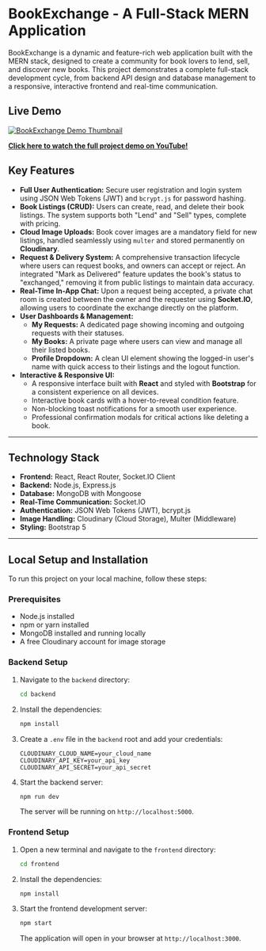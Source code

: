 # BookExchange - A Full-Stack MERN Application

BookExchange is a dynamic and feature-rich web application built with the MERN stack, designed to create a community for book lovers to lend, sell, and discover new books. This project demonstrates a complete full-stack development cycle, from backend API design and database management to a responsive, interactive frontend and real-time communication.

## Live Demo

[![BookExchange Demo Thumbnail](https://user-images.githubusercontent.com/139045863/293503254-20a2323f-e53b-47e0-b6f7-c91f543666b4.png)](https://youtu.be/i7dhyBhNHPk?feature=shared)

**[Click here to watch the full project demo on YouTube!](https://youtu.be/i7dhyBhNHPk?feature=shared)**

## Key Features

- **Full User Authentication:** Secure user registration and login system using JSON Web Tokens (JWT) and `bcrypt.js` for password hashing.
- **Book Listings (CRUD):** Users can create, read, and delete their book listings. The system supports both "Lend" and "Sell" types, complete with pricing.
- **Cloud Image Uploads:** Book cover images are a mandatory field for new listings, handled seamlessly using `multer` and stored permanently on **Cloudinary**.
- **Request & Delivery System:** A comprehensive transaction lifecycle where users can request books, and owners can accept or reject. An integrated "Mark as Delivered" feature updates the book's status to "exchanged," removing it from public listings to maintain data accuracy.
- **Real-Time In-App Chat:** Upon a request being accepted, a private chat room is created between the owner and the requester using **Socket.IO**, allowing users to coordinate the exchange directly on the platform.
- **User Dashboards & Management:**
    - **My Requests:** A dedicated page showing incoming and outgoing requests with their statuses.
    - **My Books:** A private page where users can view and manage all their listed books.
    - **Profile Dropdown:** A clean UI element showing the logged-in user's name with quick access to their listings and the logout function.
- **Interactive & Responsive UI:**
    - A responsive interface built with **React** and styled with **Bootstrap** for a consistent experience on all devices.
    - Interactive book cards with a hover-to-reveal condition feature.
    - Non-blocking toast notifications for a smooth user experience.
    - Professional confirmation modals for critical actions like deleting a book.

---

## Technology Stack

- **Frontend:** React, React Router, Socket.IO Client
- **Backend:** Node.js, Express.js
- **Database:** MongoDB with Mongoose
- **Real-Time Communication:** Socket.IO
- **Authentication:** JSON Web Tokens (JWT), bcrypt.js
- **Image Handling:** Cloudinary (Cloud Storage), Multer (Middleware)
- **Styling:** Bootstrap 5

---

## Local Setup and Installation

To run this project on your local machine, follow these steps:

### Prerequisites

- Node.js installed
- npm or yarn installed
- MongoDB installed and running locally
- A free Cloudinary account for image storage

### Backend Setup

1.  Navigate to the `backend` directory:
    ```bash
    cd backend
    ```
2.  Install the dependencies:
    ```bash
    npm install
    ```
3.  Create a `.env` file in the `backend` root and add your credentials:
    ```
    CLOUDINARY_CLOUD_NAME=your_cloud_name
    CLOUDINARY_API_KEY=your_api_key
    CLOUDINARY_API_SECRET=your_api_secret
    ```
4.  Start the backend server:
    ```bash
    npm run dev
    ```
    The server will be running on `http://localhost:5000`.

### Frontend Setup

1.  Open a new terminal and navigate to the `frontend` directory:
    ```bash
    cd frontend
    ```
2.  Install the dependencies:
    ```bash
    npm install
    ```
3.  Start the frontend development server:
    ```bash
    npm start
    ```
    The application will open in your browser at `http://localhost:3000`.

